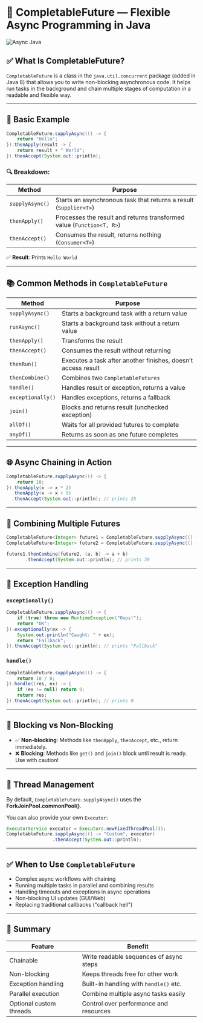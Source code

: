 
# 🔹 CompletableFuture — Flexible Async Programming in Java

![Async Java](https://upload.wikimedia.org/wikipedia/commons/7/7e/Java_async_flow.png)

## ✅ What Is CompletableFuture?

`CompletableFuture` is a class in the `java.util.concurrent` package (added in Java 8) that allows you to write non-blocking asynchronous code. It helps run tasks in the background and chain multiple stages of computation in a readable and flexible way.

---

## 🔧 Basic Example

```java
CompletableFuture.supplyAsync(() -> {
    return "Hello";
}).thenApply(result -> {
    return result + " World";
}).thenAccept(System.out::println);
```

### 🔍 Breakdown:

| Method          | Purpose                                                        |
|-----------------|----------------------------------------------------------------|
| `supplyAsync()` | Starts an asynchronous task that returns a result (`Supplier<T>`) |
| `thenApply()`   | Processes the result and returns transformed value (`Function<T, R>`) |
| `thenAccept()`  | Consumes the result, returns nothing (`Consumer<T>`)            |

✅ **Result**: Prints `Hello World`

---

## 📚 Common Methods in `CompletableFuture`

| Method           | Purpose                                                       |
|------------------|---------------------------------------------------------------|
| `supplyAsync()`  | Starts a background task with a return value                  |
| `runAsync()`     | Starts a background task without a return value               |
| `thenApply()`    | Transforms the result                                         |
| `thenAccept()`   | Consumes the result without returning                         |
| `thenRun()`      | Executes a task after another finishes, doesn’t access result |
| `thenCombine()`  | Combines two `CompletableFutures`                             |
| `handle()`       | Handles result or exception, returns a value                  |
| `exceptionally()`| Handles exceptions, returns a fallback                        |
| `join()`         | Blocks and returns result (unchecked exception)              |
| `allOf()`        | Waits for all provided futures to complete                    |
| `anyOf()`        | Returns as soon as one future completes                       |

---

## 🌐 Async Chaining in Action

```java
CompletableFuture.supplyAsync(() -> {
    return 10;
}).thenApply(x -> x * 2)
  .thenApply(x -> x + 5)
  .thenAccept(System.out::println); // prints 25
```

---

## 🔁 Combining Multiple Futures

```java
CompletableFuture<Integer> future1 = CompletableFuture.supplyAsync(() -> 10);
CompletableFuture<Integer> future2 = CompletableFuture.supplyAsync(() -> 20);

future1.thenCombine(future2, (a, b) -> a + b)
       .thenAccept(System.out::println); // prints 30
```

---

## 🧨 Exception Handling

### `exceptionally()`

```java
CompletableFuture.supplyAsync(() -> {
    if (true) throw new RuntimeException("Oops!");
    return "OK";
}).exceptionally(ex -> {
    System.out.println("Caught: " + ex);
    return "Fallback";
}).thenAccept(System.out::println); // prints "Fallback"
```

### `handle()`

```java
CompletableFuture.supplyAsync(() -> {
    return 10 / 0;
}).handle((res, ex) -> {
    if (ex != null) return 0;
    return res;
}).thenAccept(System.out::println); // prints 0
```

---

## 🚦 Blocking vs Non-Blocking

- ✅ **Non-blocking**: Methods like `thenApply`, `thenAccept`, etc., return immediately.
- ❌ **Blocking**: Methods like `get()` and `join()` block until result is ready. Use with caution!

---

## 🧵 Thread Management

By default, `CompletableFuture.supplyAsync()` uses the **ForkJoinPool.commonPool()**.

You can also provide your own `Executor`:

```java
ExecutorService executor = Executors.newFixedThreadPool(3);
CompletableFuture.supplyAsync(() -> "Custom", executor)
                 .thenAccept(System.out::println);
```

---

## ✅ When to Use `CompletableFuture`

- Complex async workflows with chaining
- Running multiple tasks in parallel and combining results
- Handling timeouts and exceptions in async operations
- Non-blocking UI updates (GUI/Web)
- Replacing traditional callbacks ("callback hell")

---

## 🧠 Summary

| Feature                | Benefit                                       |
|------------------------|-----------------------------------------------|
| Chainable              | Write readable sequences of async steps       |
| Non-blocking           | Keeps threads free for other work             |
| Exception handling     | Built-in handling with `handle()` etc.        |
| Parallel execution     | Combine multiple async tasks easily           |
| Optional custom threads| Control over performance and resources        |
